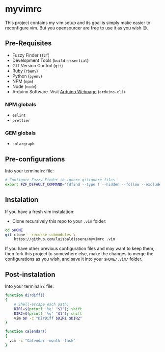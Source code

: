# myvimrc

This project contains my vim setup and its goal is simply make easier to
reconfigure vim. But you opensourcer are free to use it as you wish 😊.

## Pre-Requisites

* Fuzzy Finder (`fzf`)
* Development Tools (`build-essential`)
* GIT Version Control (`git`)
* Ruby (`rbenv`)
* Python (`pyenv`)
* NPM (`npm`)
* Node (`node`)
* Arduino Software. Visit [Arduino Webpage](https://www.arduino.cc/) (`arduino-cli`)

### NPM globals

* `eslint`
* `prettier`

### GEM globals

* `solargraph`

## Pre-configurations

Into your terminal`rc` file:

```sh
# Configure Fuzzy Finder to ignore gitignore files
export FZF_DEFAULT_COMMAND='fdfind --type f --hidden --follow --exclude .git'
```

## Instalation

If you have a fresh vim instalation:

* Clone recursively this repo to your `.vim` folder:

```sh
cd $HOME
git clone --recurse-submodules \
    https://github.com/luisbaldissera/myvimrc .vim
```

If you have other previous configuration files and may want to keep them, then
fork this project to somewhere else, make the changes to merge the
configurations as you wish, and save it into your `$HOME/.vim/` folder.

## Post-instalation

Into your terminal`rc` file:

```sh
function dirdiff()
{
    # Shell-escape each path:
    DIR1=$(printf '%q' "$1"); shift
    DIR2=$(printf '%q' "$1"); shift
    vim $@ -c "DirDiff $DIR1 $DIR2"
}

function calendar()
{
  vim -c "Calendar -month -task"
}
```
